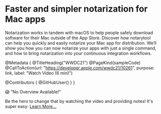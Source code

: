 # Faster and simpler notarization for Mac apps

Notarization works in tandem with macOS to help people safely download software for their Mac outside of the App Store. Discover how notarytool can help you quickly and easily notarize your Mac app for distribution. We’ll show you how you can now notarize your apps with just a single command, and how to bring notarization into your continuous integration workflows.

@Metadata {
   @TitleHeading("WWDC21")
   @PageKind(sampleCode)
   @CallToAction(url: "https://developer.apple.com/wwdc21/10261", purpose: link, label: "Watch Video (6 min)")

   @Contributors {
      @GitHubUser(<replace this with your GitHub handle>)
   }
}

😱 "No Overview Available!"

Be the hero to change that by watching the video and providing notes! It's super easy:
 [Learn More…](https://wwdcnotes.com/documentation/wwdcnotes/contributing)
